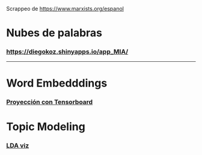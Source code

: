 
Scrappeo de https://www.marxists.org/espanol



# Nubes de palabras

###  https://diegokoz.shinyapps.io/app_MIA/


-----------


# Word Embedddings


### [Proyección con Tensorboard](https://projector.tensorflow.org/?config=https://raw.githubusercontent.com/DiegoKoz/MIA_text_mining/master/WordVectors/tensorboard_config.json)

# Topic Modeling

### [LDA viz](https://bl.ocks.org/DiegoKoz/raw/f2fc6b054268c397460d93e2c91375ef/#topic=0&lambda=1&term=)